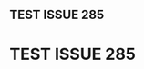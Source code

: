 ## TEST ISSUE 285


<!-- {excerpt:title=MyExcerpt}
This is the content that I want to use as my `excerpt`.

### new element
{excerpt} -->

<!-- {excerpt:title=MyExcerpt} This is the content that I want to use as my excerpt. {excerpt} -->

<h1>TEST ISSUE 285</h1>

